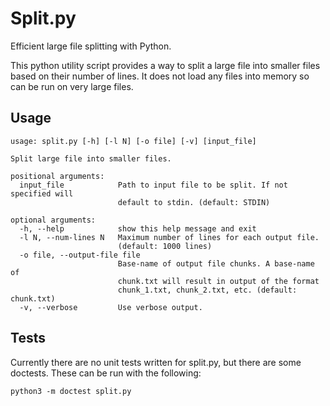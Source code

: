 # Split.py

Efficient large file splitting with Python.

This python utility script provides a way to split a large file into smaller files
based on their number of lines. It does not load any files into memory so can be run on very large files.

## Usage

    usage: split.py [-h] [-l N] [-o file] [-v] [input_file]
    
    Split large file into smaller files.
    
    positional arguments:
      input_file            Path to input file to be split. If not specified will
                            default to stdin. (default: STDIN)
    
    optional arguments:
      -h, --help            show this help message and exit
      -l N, --num-lines N   Maximum number of lines for each output file.
                            (default: 1000 lines)
      -o file, --output-file file
                            Base-name of output file chunks. A base-name of
                            chunk.txt will result in output of the format
                            chunk_1.txt, chunk_2.txt, etc. (default: chunk.txt)
      -v, --verbose         Use verbose output.

## Tests

Currently there are no unit tests written for split.py, but there are some doctests.
These can be run with the following:

    python3 -m doctest split.py